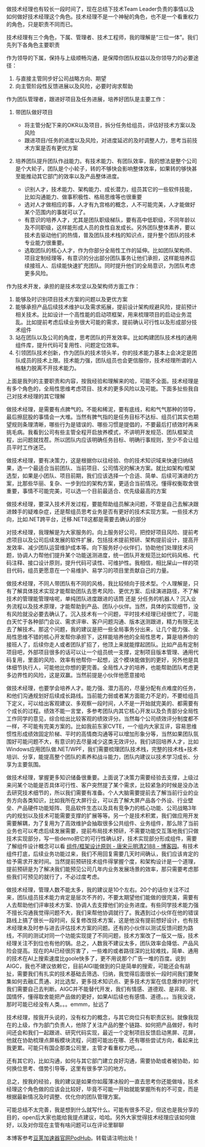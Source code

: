 
做技术经理也有较长一段时间了，现在总结下技术Team Leader负责的事情以及如何做好技术经理这个角色。技术经理不是一个神秘的角色，也不是一个看重权力的角色，只是职责不同而已。


技术经理有三个角色，下属、管理者、技术工程师，我的理解是“三位一体”。我们先列下各角色主要职责


作为领导的下属，保持与上级顺畅沟通，是保障你团队权益以及你领导力的必要途径：


1. 与直接主管同步好公司战略方向、期望
2. 向主管阶段性反馈进展以及风险，必要时询求帮助


作为团队管理者，跟进好项目及任务进展，培养好团队是主要工作：


1. 带团队做好项目


	* 将主管分配下来的OKR以及项目，拆分任务给组员，评估好技术方案以及风险
	* 跟进项目/任务的进度以及风险，对进度延迟的及时调整人力，思考当前技术方案是否有更优方案
2. 培养团队提升团队作战能力。有技术能力、有团队效率，我的想法是整个公司是个大轮子，团队是个小轮子，转的不够快会影响整体效率，如果转的够快甚至能推动其它部门的效率以及产品整体进度。


	* 识别人才，技术能力、架构能力、成长潜力，组员其它的一些软件技能，比如沟通能力、做事积极性、格局思维等也很重要
	* 选对人才做相应的事，人才有九宫格的概念，人不可能完美，人才能做好某个范围内的事就可以了。
	* 有意识的培养人才，尤其是团队职级梯队，要有高中低职级，不同年龄以及不同职级，这样能形成人员的良性自发成长。另外团队整体素养，要以技术去驱动他们的热情，普及团队技术栈的知识点，提升整个团队的技术专业能力很重要。
	* 选取团队的核心人才，作为你部分全局性工作的延伸。比如团队架构师、项目定制经理等，有意识的分出部分团队事务让他们承担，这样能培养后续接班人、后续能快速扩充团队。同时提升他们的全局意识，为团队考虑更多风险。


作为技术开发，承担的是技术攻坚以及架构师方面工作：


1. 能够及时识别项目技术方案的问题以及更优方案
2. 能够承担产品后续技术维护以及需求拓展，提前设计架构规避风险，提前预计相关技术。比如设计一个高性能的启动项框架，用来梳理项目的启动业务混乱。比如提前考虑后续业务很大可能的需求，提前确认可行性以及形成部分技术组件
3. 站在团队以及公司的角度，思考团队的开发效率。比如构建团队技术栈的通用组件库，提升代码可复用性、问题定位效率。
4. 引领团队技术创新，作为团队的技术领头羊，你的技术能力基本上会决定是团队成员的技术上限。技术能力强，团队组员也会更信服你，技术经理所谓的人格魅力脱离不开技术能力。


上面是我列的主要职责和内容，按我经验和理解来的哈，可能不全面。技术经理是有多个角色的，全局性思维考虑项目、技术的更多风险以及可能。下面多扯些我自己对技术经理的其它理解


做技术经理，是需要有点脾气的。不能和稀泥，要有底线，和和气气那种的领导，最后擦屁股的事情会一大堆。当然有脾气指的是任务目标不达标、组员们其实也期望规则条理清晰，哪些行为是错误的、哪些习惯是提倡的，不要最后打绩效时再来挑毛病。我看到公司有些主管全程开启放养模式，不讲明开发规范、团队框架流程，出问题就找茬。所以团队内应该明确任务目标、明确行事规则，至少不会让组员平时工作迷茫。


做技术经理，要有决策力，这是根据你以往经验、你的技术知识域来快速归纳结果，选一个最适合当前团队、当前项目、公司情况的解决方案。就比如架构/框架选型，如果是小团队、项目前期，我们应该选择一个合适、简单、后续可演进的方案，比那些华丽、复杂、一步到位的架构方案，更适合当前情况。懂得权衡取舍很重要，事情不可能完美，可以选一个目前最适合、优先级最高的方案


做技术经理，要深入技术开发过程，要能帮助组员解决问题，不管是自己去解决跟进棘手的疑难杂症，还是帮组员思考业务是否有更好的技术实现方案。一些技术方向，比如.NET跨平台，迁移.NET8这都是需要去确认的部分


对技术经理，我理解是为大家服务的。向上服务好公司，把控好项目风险、提前考虑项目以及公司后续发展的软件扩展，包括技术提前预研、架构提前设计，提高开发效率、减少团队运营维护成本等。向下服务好小伙伴们，协助他们处理技术问题，协调人力帮他们提升某个功能送测进度，统一团队开发规范比如代码风格、代码注释、接口设计原则，提升代码可读性、可维护性。我相信，相比屎山一样的项目代码，组员更愿意在一个易维护、易学习的项目里贡献自己的力量。


做技术经理，不同人带团队有不同的风格，我比较倾向于技术型。个人理解是，只有了解具体技术实现才能帮助团队去思考风险、更优方案、后续演进路径，不了解技术的管理能管理啥呢，单纯团队进度跟进的话筒 还是 分任务的机器人？沉入业务流程以及技术原理，才能帮助到产品、团队小伙伴。当然，具体的实现细节，没有风险就没必要去确认了。沉入技术有一个问题，平时技术经理已经很忙了，可能白天忙于各种部门会议、需求评审、客户问题沟通、版本送测跟进，精力有限无法去了解技术。那这个问题，我的建议是把一些全局事务分出来，让几个能力强、全局性思维不错的核心开发帮你承担下，这样能培养他的全局性思考，算是培养你的接班人了，后续你走人或者团队扩招了，他顶上来就能撑起团队。比如产品有定制项目吧，外部项目很多的话可以让一个组员统一支撑，定制项目版本管理、通用代码复用，里面的风险、效率有他帮你一起想，这个模块能做到的更好，另外他是具体细节执行人，可能他比你想的更完善。全局性人才的培养，也能帮助团队考虑更多边界性的风险，这是双赢。当然前提是小伙伴他愿意接哈


做技术经理，也要学会培养人才。能力强、潜力高的，尽量分配有点难度的任务，和他们沟通规划好后续成长路线。当前能力弱或者某方面能力不足的，不要给组员下定义，可以给出客观建议、多观察一段时间，人不是一开始就完美的、都需要有个成长的过程。绩效不能一言堂，多参考团队内其它核心开发以及负责部分全局性工作同学的意见，综合给出比较客观的绩效评分。当然每个公司绩效评分制度都不一样，不可能有完美方案的。比如我前东家CVTE，一个组内大家互评，容易思维惯性形成绩效固定阶梯、平时的高情商沟通等可以增加形象分等，当然如果团队氛围好可能问题不大，有意识的去尽量减少这类无效评分。我们讲回培养人才，比如Windows应用团队做.NET/WPF，我们需要梳理团队技术栈，完整的技术栈\+技术培训、分享，能提高整个团队的素养和战斗能力，团队内建议以技术学习成长、分享为主要氛围。


做技术经理，掌握更多知识储备很重要。上面说了决策力需要经验去支撑，上级过来问某个功能是否具体可行性、客户突然提了某个需求，比较紧急的时候是没办法去研究技术细节的，所以我们需要有准备。个人大脑需要提前去了解当前行业的业务方向各类知识，比如我所在大屏行业，可以去了解大屏产品各个外设、行业壁垒、产品硬件功能矩阵、竞品软件生态以及具有竞争力的核心功能、公司战略3年内的规划以及技术可能需要支撑的扩展等等。另一个是技术积累，我们做应用开发需要解耦，为了复用为了高效维护会抽取很多公共组件、业务组件，那么除了当前业务也可以考虑后续发展需要，提前布局技术预研，不需要功能交互落地我们只做技术实现部分，写一些demo把它的可行性确认好，技术实现部分形成组件，需要了解组件设计概念可以看 [组件/框架设计原则 \- 唐宋元明清2188 \- 博客园](https://github.com)。有技术组件打底，后续业务功能过来，我们不用回复需要几天时间确认，我们应该肯定的给予需求开发时间。当然提前预研技术组件得掌握个度，和架构设计是一个道理，提前预研是为了解决我们能预见公司几年内业务发展场景的效率，那只需要考虑那些我们可预见的就行了，不必过度考虑。


做技术经理，管理人数不能太多，我的建议是10个左右。20个的话你关注不过来，团队组员技术能力肯定是层次不齐的，不要太期望他们能做的很完美，需要有人去帮助他们评审技术方案、协调人去支撑他们的业务进度。有些同学技术能力强不擅长沟通我觉得问题不大，我们来帮他协调就行了。我遇到过小伙伴在他的错误路线上搞了很长一段时间，反复修改技术方案，这是他没有提前想好设计，也有技术经理未及时参与进去评估技术方案的问题。还有的小伙伴以测试反馈问题为路线，不同的测试对同一个功能实现提了不同问题，技术方案改了一版又一版，技术经理关注不到位也有他的锅。总之，人数我不建议太多，团队效率会降低、产品风险会提高。现在的AI已经很厉害了，一些难的或者路径深的比较难找，简单、通用的技术在AI上搜索速度比goole快多了，更不用说那个广告一堆的百度。说到AIGC，我也不建议依赖它，目前AIGI能做到的只是简单的搜索，可能还会有胡扯，需要我们有扎实的技术基础去筛选、归纳，我觉得后面很长一段时间我们要聚集如何去融汇贯通、对比选型，更多技术知识点、更多技术方案在信息爆炸的时代我们需要自己去判断。AIGC并不能替代开发，我们有情感、道德观、是非观、家国情怀，懂得取舍能把产品做的更好，如果AI后续也有感情、道德。。。当我没说，那时可能已经没有人类。。。emmm，扯远了


技术经理，按我开头说的，没有权力的概念，与其它岗位只有职责区别。就像我现在的上级，作为部门负责人，他除了关注产品的整个链路、如何把产品做好，有时间还会和我们一起跟进、研究代码实现，最近一个定制项目反馈启动黑屏、花屏，他就在协助梳理点屏板模块流程，问题可能出在哪、还有哪些尝试方向，看起来比我更累。可能只有国企那类公司里，主管才看重权力吧。。。


还有其它的，比如沟通，如何与其它部门建立良好沟通，需要协助或者被协助，如何换位思考、借势引导等，这里有很多学习的地方。


总之，按我的经验，我的建议是如果你如履薄冰般的一直去思考你还能做啥，技术经理这个角色做的应该会比较好，毕竟不可能一开始就能掌握所有的不可变，而是根据最新情况及时调整、优化你的团队管理方案。


可能总结不太完善，我是想到什么就写什么。可能有很多不足，但这也是我分享的目的，open后大家也能给我提点建议，哈哈。另外大家觉得技术经理应该如何做好，以及对你现在主管有啥问题可以在评论里聊聊


 本博客参考[豆荚加速器官网PodHub](https://doujiaa.com)。转载请注明出处！
